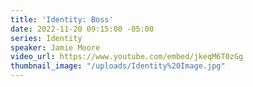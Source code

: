 ```yaml
---
title: 'Identity: Boss'
date: 2022-11-20 09:15:00 -05:00
series: Identity
speaker: Jamie Moore
video_url: https://www.youtube.com/embed/jkeqM6T0zGg
thumbnail_image: "/uploads/Identity%20Image.jpg"
---
```


